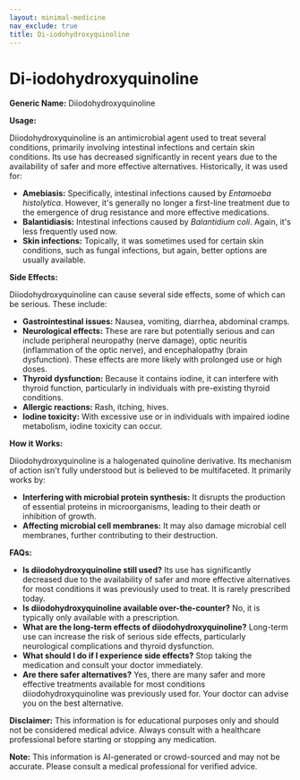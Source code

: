 ```yaml
---
layout: minimal-medicine
nav_exclude: true
title: Di-iodohydroxyquinoline
---
```


# Di-iodohydroxyquinoline

**Generic Name:** Diiodohydroxyquinoline

**Usage:**

Diiodohydroxyquinoline is an antimicrobial agent used to treat several conditions, primarily involving intestinal infections and certain skin conditions.  Its use has decreased significantly in recent years due to the availability of safer and more effective alternatives.  Historically, it was used for:

* **Amebiasis:**  Specifically, intestinal infections caused by *Entamoeba histolytica*.  However, it's generally no longer a first-line treatment due to the emergence of drug resistance and more effective medications.
* **Balantidiasis:** Intestinal infections caused by *Balantidium coli*. Again, it's less frequently used now.
* **Skin infections:** Topically, it was sometimes used for certain skin conditions, such as fungal infections, but again, better options are usually available.


**Side Effects:**

Diiodohydroxyquinoline can cause several side effects, some of which can be serious.  These include:

* **Gastrointestinal issues:** Nausea, vomiting, diarrhea, abdominal cramps.
* **Neurological effects:**  These are rare but potentially serious and can include peripheral neuropathy (nerve damage), optic neuritis (inflammation of the optic nerve), and encephalopathy (brain dysfunction).  These effects are more likely with prolonged use or high doses.
* **Thyroid dysfunction:**  Because it contains iodine, it can interfere with thyroid function, particularly in individuals with pre-existing thyroid conditions.
* **Allergic reactions:**  Rash, itching, hives.
* **Iodine toxicity:**  With excessive use or in individuals with impaired iodine metabolism, iodine toxicity can occur.


**How it Works:**

Diiodohydroxyquinoline is a halogenated quinoline derivative. Its mechanism of action isn't fully understood but is believed to be multifaceted.  It primarily works by:

* **Interfering with microbial protein synthesis:** It disrupts the production of essential proteins in microorganisms, leading to their death or inhibition of growth.
* **Affecting microbial cell membranes:** It may also damage microbial cell membranes, further contributing to their destruction.


**FAQs:**

* **Is diiodohydroxyquinoline still used?**  Its use has significantly decreased due to the availability of safer and more effective alternatives for most conditions it was previously used to treat.  It is rarely prescribed today.
* **Is diiodohydroxyquinoline available over-the-counter?**  No, it is typically only available with a prescription.
* **What are the long-term effects of diiodohydroxyquinoline?**  Long-term use can increase the risk of serious side effects, particularly neurological complications and thyroid dysfunction.
* **What should I do if I experience side effects?** Stop taking the medication and consult your doctor immediately.
* **Are there safer alternatives?** Yes, there are many safer and more effective treatments available for most conditions diiodohydroxyquinoline was previously used for.  Your doctor can advise you on the best alternative.


**Disclaimer:** This information is for educational purposes only and should not be considered medical advice.  Always consult with a healthcare professional before starting or stopping any medication.


**Note:** This information is AI-generated or crowd-sourced and may not be accurate. Please consult a medical professional for verified advice.